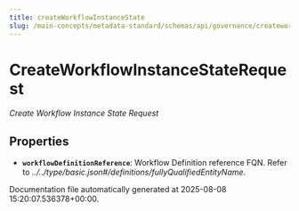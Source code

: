 ```yaml
---
title: createWorkflowInstanceState
slug: /main-concepts/metadata-standard/schemas/api/governance/createworkflowinstancestate
---
```


# CreateWorkflowInstanceStateRequest

*Create Workflow Instance State Request*

## Properties

- **`workflowDefinitionReference`**: Workflow Definition reference FQN. Refer to *../../type/basic.json#/definitions/fullyQualifiedEntityName*.


Documentation file automatically generated at 2025-08-08 15:20:07.536378+00:00.
